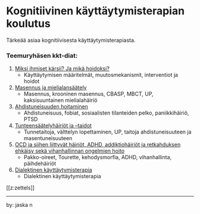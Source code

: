 # Kognitiivinen käyttäytymisterapian koulutus

Tärkeää asiaa kognitiivisesta käyttäytymisterapiasta.

### Teemuryhäsen kkt-diat:
1. [Miksi ihmiset kärsii? Ja mikä hoidoksi?](./static/KKT_ryhänen_1.pdf)
	- Käyttäytymisen määritelmät, muutosmekanismit, interventiot ja hoidot
2. [Masennus ja mielialansäätely](./static/KKT_ryhänen_2.pdf)
	- Masennus, krooninen masennus, CBASP, MBCT, UP, kaksisuuntainen mielialahäiriö
3. [Ahdistuneisuuden hoitaminen](./static/KKT_ryhänen_3.pdf)
 	- Ahdistuneisuus, fobiat, sosiaalisten tilanteiden pelko, paniikkihäiriö, PTSD
4. [Tunteensäätelyhäiriöt ja –taidot](./static/KKT_ryhänen_4.pdf)
	- Tunnetaitoja, välttelyn lopettaminen, UP, taitoja ahdistuneisuuteen ja masentuneisuuteen
5. [OCD ja siihen liittyvät häiriöt, ADHD,
addiktiohäiriöt ja retkahduksen ehkäisy sekä
vihanhallinnan ongelmien hoito](./static/KKT_ryhänen_5.pdf)
	- Pakko-oireet, Tourette, kehodysmorfia, ADHD, vihanhallinta, päihdehäiriöt
6. [Dialektinen käyttäytymisterapia](./static/KKT_ryhänen_6.pdf)
	- Dialektinen käyttäytymisterapia

[[z:zettels]]



---
by: jaska n

